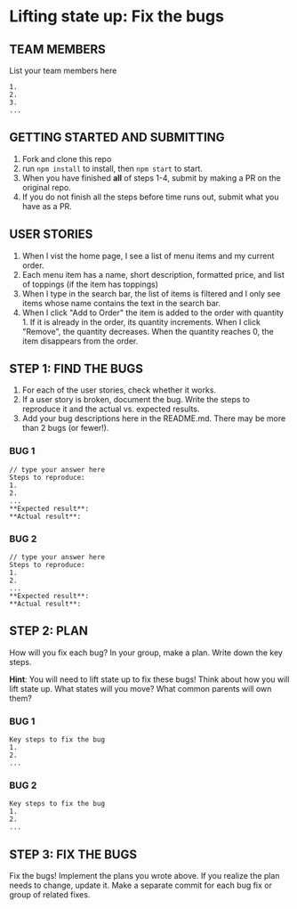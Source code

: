 # Lifting state up: Fix the bugs

## TEAM MEMBERS
List your team members here
```
1.
2.
3.
...
```

## GETTING STARTED AND SUBMITTING
1. Fork and clone this repo
1. run `npm install` to install, then `npm start` to start.
1. When you have finished **all** of steps 1-4, submit by making a PR on the original repo.
1. If you do not finish all the steps before time runs out, submit what you have as a PR.

## USER STORIES
1. When I vist the home page, I see a list of menu items and my current order.
1. Each menu item has a name, short description, formatted price, and list of toppings (if the item has toppings)
1. When I type in the search bar, the list of items is filtered and I only see items whose name contains the text in the search bar.
1. When I click "Add to Order" the item is added to the order with quantity 1. If it is already in the order, its quantity increments. When I click "Remove", the quantity decreases. When the quantity reaches 0, the item disappears from the order.

## STEP 1: FIND THE BUGS
1. For each of the user stories, check whether it works.
1. If a user story is broken, document the bug. Write the steps to reproduce it and the actual vs. expected results.
1. Add your bug descriptions here in the README.md. There may be more than 2 bugs (or fewer!).

### BUG 1
```
// type your answer here
Steps to reproduce:
1.
2.
...
**Expected result**:
**Actual result**:
```

### BUG 2
```
// type your answer here
Steps to reproduce:
1.
2.
...
**Expected result**:
**Actual result**:
```

## STEP 2: PLAN 
How will you fix each bug? In your group, make a plan. Write down the key steps.

**Hint**: You will need to lift state up to fix these bugs! Think about how you will lift state up. What states will you move? What common parents will own them?

### BUG 1
```
Key steps to fix the bug
1.
2.
...
```

### BUG 2
```
Key steps to fix the bug
1.
2.
...
```
## STEP 3: FIX THE BUGS
Fix the bugs! Implement the plans you wrote above.
If you realize the plan needs to change, update it.
Make a separate commit for each bug fix or group of related fixes.

